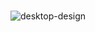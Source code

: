 ###
![desktop-design](https://github.com/HayyatHussain/Insure-Landing-Page/assets/145599914/34d6a538-1a4b-4edf-91ef-b8dda647527b)

